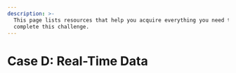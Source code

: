 ```yaml
---
description: >-
  This page lists resources that help you acquire everything you need to
  complete this challenge.
---
```


# Case D: Real-Time Data




